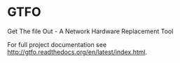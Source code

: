 GTFO
====

Get The file Out - A Network Hardware Replacement Tool

For full project documentation see http://gtfo.readthedocs.org/en/latest/index.html.
